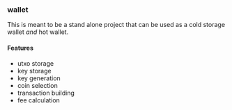 ### wallet

This is meant to be a stand alone project that can be used as a cold storage wallet _and_ hot wallet.

#### Features

- utxo storage
- key storage
- key generation
- coin selection 
- transaction building
- fee calculation
